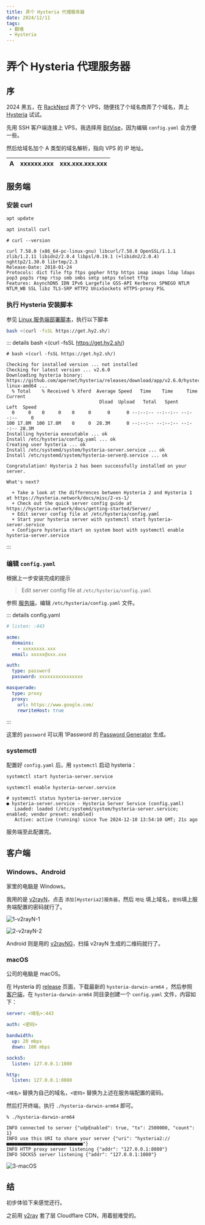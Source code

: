 ```yaml
---
title: 弄个 Hysteria 代理服务器
date: 2024/12/11
tags: 
 - 翻墙
 - Hysteria
---
```


# 弄个 Hysteria 代理服务器

## 序

2024 黑五，在 [RackNerd](https://my.racknerd.com/aff.php?aff=13255) 弄了个 VPS，随便找了个域名商弄了个域名，弄上 [Hysteria](https://v2.hysteria.network/zh/) 试试。

先用 SSH 客户端连接上 VPS，我选择用 [BitVise](https://bitvise.com/)，因为编辑 `config.yaml` 会方便一些。

然后给域名加个 A 类型的域名解析，指向 VPS 的 IP 地址。

| A   | xxxxxx.xxx | xxx.xxx.xxx.xxx |
| --- | ---------- | --------------- |

## 服务端

### 安装 curl

```bash
apt update
```

```bash
apt install curl
```

```
# curl --version

curl 7.58.0 (x86_64-pc-linux-gnu) libcurl/7.58.0 OpenSSL/1.1.1 zlib/1.2.11 libidn2/2.0.4 libpsl/0.19.1 (+libidn2/2.0.4) nghttp2/1.30.0 librtmp/2.3
Release-Date: 2018-01-24
Protocols: dict file ftp ftps gopher http https imap imaps ldap ldaps pop3 pop3s rtmp rtsp smb smbs smtp smtps telnet tftp 
Features: AsynchDNS IDN IPv6 Largefile GSS-API Kerberos SPNEGO NTLM NTLM_WB SSL libz TLS-SRP HTTP2 UnixSockets HTTPS-proxy PSL
```

### 执行 Hysteria 安装脚本

参见 [Linux 服务端部署脚本](https://v2.hysteria.network/zh/docs/getting-started/Installation/#linux)，执行以下脚本

```bash
bash <(curl -fsSL https://get.hy2.sh/)
```

::: details bash <(curl -fsSL https://get.hy2.sh/)
  
```
# bash <(curl -fsSL https://get.hy2.sh/)

Checking for installed version ... not installed
Checking for latest version ... v2.6.0
Downloading hysteria binary: https://github.com/apernet/hysteria/releases/download/app/v2.6.0/hysteria-linux-amd64 ...
  % Total    % Received % Xferd  Average Speed   Time    Time     Time  Current
                                  Dload  Upload   Total   Spent    Left  Speed
  0     0    0     0    0     0      0      0 --:--:-- --:--:-- --:--:--     0
100 17.8M  100 17.8M    0     0  28.3M      0 --:--:-- --:--:-- --:--:-- 28.3M
Installing hysteria executable ... ok
Install /etc/hysteria/config.yaml ... ok
Creating user hysteria ... ok
Install /etc/systemd/system/hysteria-server.service ... ok
Install /etc/systemd/system/hysteria-server@.service ... ok

Congratulation! Hysteria 2 has been successfully installed on your server.

What's next?

  + Take a look at the differences between Hysteria 2 and Hysteria 1 at https://hysteria.network/docs/misc/2-vs-1/
  + Check out the quick server config guide at https://hysteria.network/docs/getting-started/Server/
  + Edit server config file at /etc/hysteria/config.yaml
  + Start your hysteria server with systemctl start hysteria-server.service
  + Configure hysteria start on system boot with systemctl enable hysteria-server.service

```

:::

### 编辑 `config.yaml`

根据上一步安装完成的提示

> Edit server config file at `/etc/hysteria/config.yaml`

参照 [服务端](https://v2.hysteria.network/zh/docs/getting-started/Server/)，编辑 `/etc/hysteria/config.yaml` 文件。

::: details config.yaml

```yaml
# listen: :443

acme:
  domains:
    - xxxxxxxx.xxx
  email: xxxxx@xxx.xxx

auth:
  type: password
  password: xxxxxxxxxxxxxxxx

masquerade:
  type: proxy
  proxy:
    url: https://www.google.com/
    rewriteHost: true
```

:::

这里的 `password` 可以用 1Password 的 [Password Generator](https://1password.com/password-generator) 生成。

### systemctl

配置好 `config.yaml` 后，用 `systemctl` 启动 hysteria：

```bash
systemctl start hysteria-server.service
```

```bash
systemctl enable hysteria-server.service
```

```
# systemctl status hysteria-server.service
● hysteria-server.service - Hysteria Server Service (config.yaml)
   Loaded: loaded (/etc/systemd/system/hysteria-server.service; enabled; vendor preset: enabled)
   Active: active (running) since Tue 2024-12-10 13:54:10 GMT; 21s ago
```

服务端至此配置完。

## 客户端

### Windows、Android

家里的电脑是 Windows。

我用的是 [v2rayN](https://github.com/2dust/v2rayN)，点击 `添加[Hysteria2]服务器`，然后 `地址` 填上域名，`密码`填上服务端配置的密码就行了。

![1-v2rayN-1](https://cdn.jsdelivr.net/gh/tangjan/imgBed/notes/2024/12/11/hysteria/1-v2rayN-1.png)

![2-v2rayN-2](https://cdn.jsdelivr.net/gh/tangjan/imgBed/notes/2024/12/11/hysteria/2-v2rayN-2.png)

Android 则是用的 [v2rayNG](https://github.com/2dust/v2rayNG)，扫描 v2rayN 生成的二维码就行了。

### macOS

公司的电脑是 macOS。

在 Hysteria 的 [release](https://github.com/apernet/hysteria/releases) 页面，下载最新的 `hysteria-darwin-arm64` ，然后参照 [客户端](https://v2.hysteria.network/zh/docs/getting-started/Client/)，在 `hysteria-darwin-arm64` 同目录创建一个 `config.yaml` 文件，内容如下：

```yaml
server: <域名>:443 

auth: <密码>

bandwidth: 
  up: 20 mbps
  down: 100 mbps

socks5:
  listen: 127.0.0.1:1080 

http:
  listen: 127.0.0.1:8080 
```

`<域名>` 替换为自己的域名，`<密码>` 替换为上述在服务端配置的密码。

然后打开终端，执行 `./hysteria-darwin-arm64` 即可。

```
% ./hysteria-darwin-arm64

INFO connected to server {"udpEnabled": true, "tx": 2500000, "count": 1}
INFO use this URI to share your server {"uri": "hysteria2://■■■■■■■■■■■■■■■■■■■■■■■■■■■■"}
INFO HTTP proxy server listening {"addr": "127.0.0.1:8080"}
INFO SOCKS5 server listening {"addr": "127.0.0.1:1080"}
```

![3-macOS](https://cdn.jsdelivr.net/gh/tangjan/imgBed/notes/2024/12/11/hysteria/3-macOS.png)

## 结

初步体验下来感觉还行。

之前用 [v2ray](/2023/09/01/reinstall-v2ray) 套了层 Cloudflare CDN，用着挺难受的。
